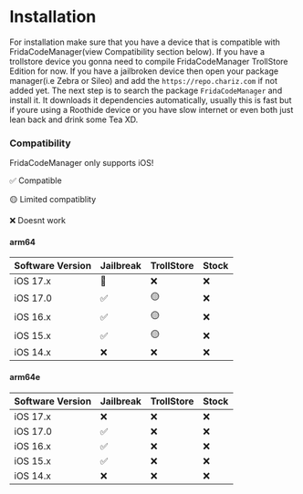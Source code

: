 # Installation
For installation make sure that you have a device that is compatible with FridaCodeManager(view Compatibility section below).
If you have a trollstore device you gonna need to compile FridaCodeManager TrollStore Edition for now. If you have a jailbroken device then open your package manager(i.e Zebra or Sileo) and add the `https://repo.chariz.com` if not added yet. The next step is to search the package `FridaCodeManager` and install it. It downloads it dependencies automatically, usually this is fast but if youre using a Roothide device or you have slow internet or even both just lean back and drink some Tea XD.

### Compatibility
FridaCodeManager only supports iOS!

✅ Compatible

🟡 Limited compatiblity

❌ Doesnt work

#### arm64
<table>
  <thead>
    <tr>
      <th>Software Version</th>
      <th>Jailbreak</th>
      <th>TrollStore</th>
      <th>Stock</th>
    </tr>
  </thead>
  <tbody>
  	<tr>
      <td>iOS 17.x</td>
      <td>🤔</td>
      <td>❌</td>
      <td>❌</td>
    </tr>
    <tr>
      <td>iOS 17.0</td>
      <td>✅</td>
      <td>🟡</td>
      <td>❌</td>
    </tr>
    <tr>
      <td>iOS 16.x</td>
      <td>✅</td>
      <td>🟡</td>
      <td>❌</td>
    </tr>
    <tr>
      <td>iOS 15.x</td>
      <td>✅</td>
      <td>🟡</td>
      <td>❌</td>
    </tr>
    <tr>
      <td>iOS 14.x</td>
      <td>❌</td>
      <td>❌</td>
      <td>❌</td>
    </tr>
  </tbody>
</table>

#### arm64e
<table>
  <thead>
    <tr>
      <th>Software Version</th>
      <th>Jailbreak</th>
      <th>TrollStore</th>
      <th>Stock</th>
    </tr>
  </thead>
  <tbody>
  	<tr>
      <td>iOS 17.x</td>
      <td>❌</td>
      <td>❌</td>
      <td>❌</td>
    </tr>
    <tr>
      <td>iOS 17.0</td>
      <td>✅</td>
      <td>❌</td>
      <td>❌</td>
    </tr>
    <tr>
      <td>iOS 16.x</td>
      <td>✅</td>
      <td>❌</td>
      <td>❌</td>
    </tr>
    <tr>
      <td>iOS 15.x</td>
      <td>✅</td>
      <td>❌</td>
      <td>❌</td>
    </tr>
    <tr>
      <td>iOS 14.x</td>
      <td>❌</td>
      <td>❌</td>
      <td>❌</td>
    </tr>
  </tbody>
</table>